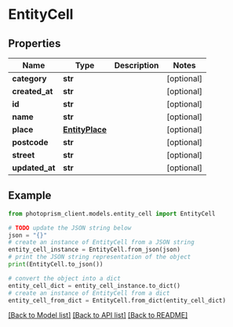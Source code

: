 # EntityCell


## Properties

Name | Type | Description | Notes
------------ | ------------- | ------------- | -------------
**category** | **str** |  | [optional]
**created_at** | **str** |  | [optional]
**id** | **str** |  | [optional]
**name** | **str** |  | [optional]
**place** | [**EntityPlace**](EntityPlace.md) |  | [optional]
**postcode** | **str** |  | [optional]
**street** | **str** |  | [optional]
**updated_at** | **str** |  | [optional]

## Example

```python
from photoprism_client.models.entity_cell import EntityCell

# TODO update the JSON string below
json = "{}"
# create an instance of EntityCell from a JSON string
entity_cell_instance = EntityCell.from_json(json)
# print the JSON string representation of the object
print(EntityCell.to_json())

# convert the object into a dict
entity_cell_dict = entity_cell_instance.to_dict()
# create an instance of EntityCell from a dict
entity_cell_from_dict = EntityCell.from_dict(entity_cell_dict)
```
[[Back to Model list]](../README.md#documentation-for-models) [[Back to API list]](../README.md#documentation-for-api-endpoints) [[Back to README]](../README.md)


